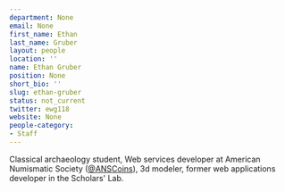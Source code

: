 ```yaml
---
department: None
email: None
first_name: Ethan
last_name: Gruber
layout: people
location: ''
name: Ethan Gruber
position: None
short_bio: ''
slug: ethan-gruber
status: not_current
twitter: ewg118
website: None
people-category:
- Staff
---
```


Classical archaeology student, Web services developer at American Numismatic Society ([@ANSCoins](https://twitter.com/#!/ANSCoins)), 3d modeler, former web applications developer in the Scholars' Lab.
